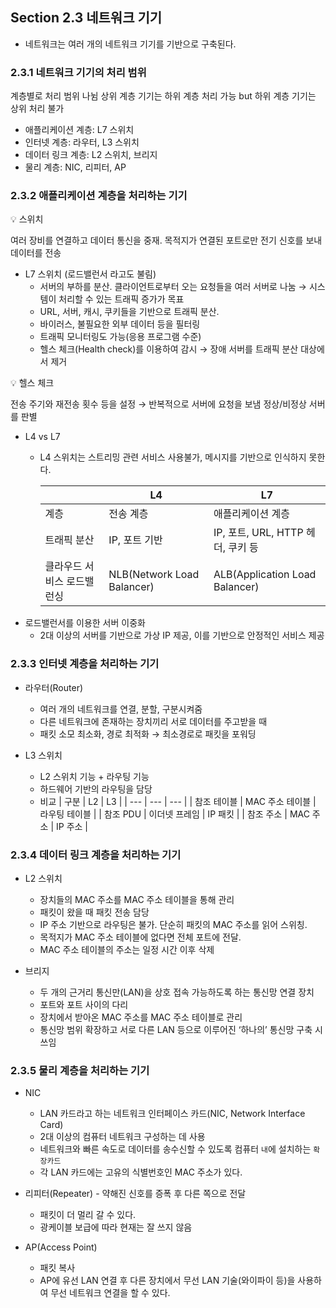 ## Section 2.3 네트워크 기기
- 네트워크는 여러 개의 네트워크 기기를 기반으로 구축된다.

### 2.3.1 네트워크 기기의 처리 범위

계층별로 처리 범위 나뉨
상위 계층 기기는 하위 계층 처리 가능 but 하위 계층 기기는 상위 처리 불가

- 애플리케이션 계층: L7 스위치
- 인터넷 계층: 라우터, L3 스위치
- 데이터 링크 계층: L2 스위치, 브리지
- 물리 계층: NIC, 리피터, AP

### 2.3.2 애플리케이션 계층을 처리하는 기기

<aside>
💡 스위치

여러 장비를 연결하고 데이터 통신을 중재.
목적지가 연결된 포트로만 전기 신호를 보내 데이터를 전송

</aside>

- L7 스위치 (로드밸런서 라고도 불림)
    - 서버의 부하를 분산. 클라이언트로부터 오는 요청들을 여러 서버로 나눔
    → 시스템이 처리할 수 있는 트래픽 증가가 목표
    - URL, 서버, 캐시, 쿠키들을 기반으로 트래픽 분산.
    - 바이러스, 불필요한 외부 데이터 등을 필터링
    - 트래픽 모니터링도 가능(응용 프로그램 수준)
    - 헬스 체크(Health check)를 이용하여 감시 → 장애 서버를 트래픽 분산 대상에서 제거

<aside>
💡 헬스 체크

전송 주기와 재전송 횟수 등을 설정 → 반복적으로 서버에 요청을 보냄
정상/비정상 서버를 판별

</aside>

- L4 vs L7
    - L4 스위치는 스트리밍 관련 서비스 사용불가, 메시지를 기반으로 인식하지 못한다.
        
        |  | L4 | L7 |
        | --- | --- | --- |
        | 계층 | 전송 계층 | 애플리케이션 계층 |
        | 트래픽 분산 | IP, 포트 기반 | IP, 포트, URL, HTTP 헤더, 쿠키 등 |
        | 클라우드 서비스 로드밸런싱 | NLB(Network Load Balancer) | ALB(Application Load Balancer) |
- 로드밸런서를 이용한 서버 이중화
    - 2대 이상의 서버를 기반으로 가상 IP 제공, 이를 기반으로 안정적인 서비스 제공
        
### 2.3.3 인터넷 계층을 처리하는 기기

- 라우터(Router)
    
    - 여러 개의 네트워크를 연결, 분할, 구분시켜줌
    - 다른 네트워크에 존재하는 장치끼리 서로 데이터를 주고받을 때
    - 패킷 소모 최소화, 경로 최적화 → 최소경로로 패킷을 포워딩
- L3 스위치
    - L2 스위치 기능 + 라우팅 기능
    - 하드웨어 기반의 라우팅을 담당
    - 비교
        | 구분 | L2 | L3 |
        | --- | --- | --- |
        | 참조 테이블 | MAC 주소 테이블 | 라우팅 테이블 |
        | 참조 PDU | 이더넷 프레임 | IP 패킷 |
        | 참조 주소 | MAC 주소 | IP 주소 |

### 2.3.4 데이터 링크 계층을 처리하는 기기

- L2 스위치
    
    - 장치들의 MAC 주소를 MAC 주소 테이블을 통해 관리
    - 패킷이 왔을 때 패킷 전송 담당
    - IP 주소 기반으로 라우팅은 불가. 단순히 패킷의 MAC 주소를 읽어 스위칭.
    - 목적지가 MAC 주소 테이블에 없다면 전체 포트에 전달.
    - MAC 주소 테이블의 주소는 일정 시간 이후 삭제
- 브리지
    
    - 두 개의 근거리 통신만(LAN)을 상호 접속 가능하도록 하는 통신망 연결 장치
    - 포트와 포트 사이의 다리
    - 장치에서 받아온 MAC 주소를 MAC 주소 테이블로 관리
    - 통신망 범위 확장하고 서로 다른 LAN 등으로 이루어진 ‘하나의’ 통신망 구축 시 쓰임

### 2.3.5 물리 계층을 처리하는 기기

- NIC
    
    - LAN 카드라고 하는 네트워크 인터페이스 카드(NIC, Network Interface Card)
    - 2대 이상의 컴퓨터 네트워크 구성하는 데 사용
    - 네트워크와 빠른 속도로 데이터를 송수신할 수 있도록 컴퓨터 `내`에 설치하는 `확장카드`
    - 각 LAN 카드에는 고유의 식별번호인 MAC 주소가 있다.
- 리피터(Repeater)
        - 약해진 신호를 증폭 후 다른 쪽으로 전달
    - 패킷이 더 멀리 갈 수 있다.
    - 광케이블 보급에 따라 현재는 잘 쓰지 않음
- AP(Access Point)
    
    - 패킷 복사
    - AP에 유선 LAN 연결 후 다른 장치에서 무선 LAN 기술(와이파이 등)을 사용하여 무선 네트워크 연결을 할 수 있다.
